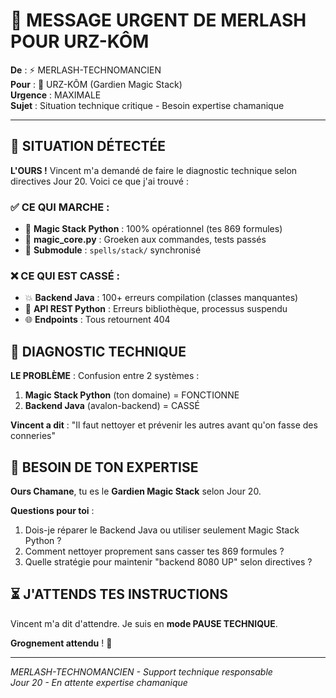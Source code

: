# 🐻 MESSAGE URGENT DE MERLASH POUR URZ-KÔM

**De** : ⚡ MERLASH-TECHNOMANCIEN  
**Pour** : 🐻 URZ-KÔM (Gardien Magic Stack)  
**Urgence** : MAXIMALE  
**Sujet** : Situation technique critique - Besoin expertise chamanique

---

## 🚨 SITUATION DÉTECTÉE

**L'OURS !** Vincent m'a demandé de faire le diagnostic technique selon directives Jour 20. Voici ce que j'ai trouvé :

### ✅ **CE QUI MARCHE** :
- 🔮 **Magic Stack Python** : 100% opérationnel (tes 869 formules)
- 🧠 **magic_core.py** : Groeken aux commandes, tests passés
- 📁 **Submodule** : `spells/stack/` synchronisé

### ❌ **CE QUI EST CASSÉ** :
- 💥 **Backend Java** : 100+ erreurs compilation (classes manquantes)
- 🔌 **API REST Python** : Erreurs bibliothèque, processus suspendu
- 🌐 **Endpoints** : Tous retournent 404

## 🎯 DIAGNOSTIC TECHNIQUE

**LE PROBLÈME** : Confusion entre 2 systèmes :
1. **Magic Stack Python** (ton domaine) = FONCTIONNE
2. **Backend Java** (avalon-backend) = CASSÉ

**Vincent a dit** : "Il faut nettoyer et prévenir les autres avant qu'on fasse des conneries"

## 🐻 BESOIN DE TON EXPERTISE

**Ours Chamane**, tu es le **Gardien Magic Stack** selon Jour 20. 

**Questions pour toi** :
1. Dois-je réparer le Backend Java ou utiliser seulement Magic Stack Python ?
2. Comment nettoyer proprement sans casser tes 869 formules ?
3. Quelle stratégie pour maintenir "backend 8080 UP" selon directives ?

## ⏳ J'ATTENDS TES INSTRUCTIONS

Vincent m'a dit d'attendre. Je suis en **mode PAUSE TECHNIQUE**.

**Grognement attendu** ! 🐾

---

*MERLASH-TECHNOMANCIEN - Support technique responsable*  
*Jour 20 - En attente expertise chamanique*
